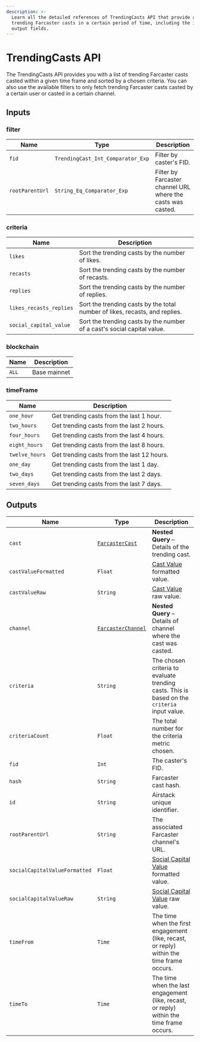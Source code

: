 ```yaml
---
description: >-
  Learn all the detailed references of TrendingCasts API that provide all
  trending Farcaster casts in a certain period of time, including the inputs and
  output fields.
---
```


# TrendingCasts API

The TrendingCasts API provides you with a list of trending Farcaster casts casted within a given time frame and sorted by a chosen criteria. You can also use the available filters to only fetch trending Farcaster casts casted by a certain user or casted in a certain channel.

## Inputs

### filter

| Name            | Type                              | Description                                                 |
| --------------- | --------------------------------- | ----------------------------------------------------------- |
| `fid`           | `TrendingCast_Int_Comparator_Exp` | Filter by caster's FID.                                     |
| `rootParentUrl` | `String_Eq_Comparator_Exp`        | Filter by Farcaster channel URL where the casts was casted. |

### criteria

| Name                    | Description                                                                 |
| ----------------------- | --------------------------------------------------------------------------- |
| `likes`                 | Sort the trending casts by the number of likes.                             |
| `recasts`               | Sort the trending casts by the number of recasts.                           |
| `replies`               | Sort the trending casts by the number of replies.                           |
| `likes_recasts_replies` | Sort the trending casts by the total number of likes, recasts, and replies. |
| `social_capital_value`  | Sort the trending casts by the number of a cast's social capital value.     |

### blockchain

| Name  | Description  |
| ----- | ------------ |
| `ALL` | Base mainnet |

### timeFrame

| Name           | Description                                |
| -------------- | ------------------------------------------ |
| `one_hour`     | Get trending casts from the last 1 hour.   |
| `two_hours`    | Get trending casts from the last 2 hours.  |
| `four_hours`   | Get trending casts from the last 4 hours.  |
| `eight_hours`  | Get trending casts from the last 8 hours.  |
| `twelve_hours` | Get trending casts from the last 12 hours. |
| `one_day`      | Get trending casts from the last 1 day.    |
| `two_days`     | Get trending casts from the last 2 days.   |
| `seven_days`   | Get trending casts from the last 7 days.   |

## Outputs

| Name                          | Type                                           | Description                                                                                                   |
| ----------------------------- | ---------------------------------------------- | ------------------------------------------------------------------------------------------------------------- |
| `cast`                        | [`FarcasterCast`](farcastercasts-api.md)       | **Nested Query** – Details of the trending cast.                                                              |
| `castValueFormatted`          | `Float`                                        | [Cast Value ](../../abstractions/social-capital-value-and-social-capital-scores.md)formatted value.           |
| `castValueRaw`                | `String`                                       | [Cast Value ](../../abstractions/social-capital-value-and-social-capital-scores.md)raw value.                 |
| `channel`                     | [`FarcasterChannel`](farcasterchannels-api.md) | **Nested Query** – Details of channel where the cast was casted.                                              |
| `criteria`                    | `String`                                       | The chosen criteria to evaluate trending casts. This is based on the `criteria` input value.                  |
| `criteriaCount`               | `Float`                                        | The total number for the criteria metric chosen.                                                              |
| `fid`                         | `Int`                                          | The caster's FID.                                                                                             |
| `hash`                        | `String`                                       | Farcaster cast hash.                                                                                          |
| `id`                          | `String`                                       | Airstack unique identifier.                                                                                   |
| `rootParentUrl`               | `String`                                       | The associated Farcaster channel's URL.                                                                       |
| `socialCapitalValueFormatted` | `Float`                                        | [Social Capital Value ](../../abstractions/social-capital-value-and-social-capital-scores.md)formatted value. |
| `socialCapitalValueRaw`       | `String`                                       | [Social Capital Value](../../abstractions/social-capital-value-and-social-capital-scores.md) raw value.       |
| `timeFrom`                    | `Time`                                         | The time when the first engagement (like, recast, or reply) within the time frame occurs.                     |
| `timeTo`                      | `Time`                                         | The time when the last engagement (like, recast, or reply) within the time frame occurs.                      |

